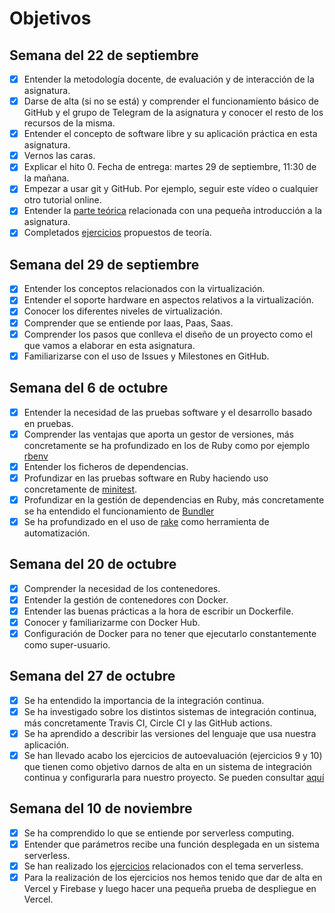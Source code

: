 # Objetivos

## Semana del 22 de septiembre
 
- [X] Entender la metodología docente, de evaluación y de interacción de la asignatura.
- [X] Darse de alta (si no se está) y comprender el funcionamiento básico de GitHub y el grupo de Telegram de la asignatura y conocer el resto de los recursos de la misma.
- [X] Entender el concepto de software libre y su aplicación práctica en esta asignatura.
- [X] Vernos las caras.
- [X] Explicar el hito 0. Fecha de entrega: martes 29 de septiembre, 11:30 de la mañana.
- [X] Empezar a usar git y GitHub. Por ejemplo, seguir este vídeo o cualquier otro tutorial online.
- [X] Entender la [parte teórica](https://jj.github.io/IV/documentos/temas/Intro_concepto_y_soporte_fisico) relacionada con una pequeña introducción a la asignatura.
- [X] Completados [ejercicios](https://github.com/antoniocuadros/ejercicios-apuntes-IV/blob/master/Ejercicios/Tema%201%20Introduccion/Ejercicios/Ejercicios_tema_1.md) propuestos de teoría.

## Semana del 29 de septiembre
 
- [X] Entender los conceptos relacionados con la virtualización.
- [X] Entender el soporte hardware en aspectos relativos a la virtualización.
- [X] Conocer los diferentes niveles de virtualización.
- [X] Comprender que se entiende por Iaas, Paas, Saas.
- [X] Comprender los pasos que conlleva el diseño de un proyecto como el que vamos a elaborar en esta asignatura.
- [X] Familiarizarse con el uso de Issues y Milestones en GitHub.

## Semana del 6 de octubre
- [X] Entender la necesidad de las pruebas software y el desarrollo basado en pruebas.
- [X] Comprender las ventajas que aporta un gestor de versiones, más concretamente se ha profundizado en los de Ruby como por ejemplo [rbenv](https://github.com/rbenv/rbenv)
- [X] Entender los ficheros de dependencias.
- [X] Profundizar en las pruebas software en Ruby haciendo uso concretamente de [minitest](https://github.com/seattlerb/minitest).
- [X] Profundizar en la gestión de dependencias en Ruby, más concretamente se ha entendido el funcionamiento de [Bundler](https://bundler.io/)
- [X] Se ha profundizado en el uso de [rake](https://rubygems.org/gems/rake/versions/11.2.2?locale=es) como herramienta de automatización.

## Semana del 20 de octubre
- [X] Comprender la necesidad de los contenedores.
- [X] Entender la gestión de contenedores con Docker.
- [X] Entender las buenas prácticas a la hora de escribir un Dockerfile.
- [X] Conocer y familiarizarme con Docker Hub.
- [X] Configuración de Docker para no tener que ejecutarlo constantemente como super-usuario.

## Semana del 27 de octubre
- [X] Se ha entendido la importancia de la integración continua.
- [X] Se ha investigado sobre los distintos sistemas de integración continua, más concretamente Travis CI, Circle CI y las GitHub actions.
- [X] Se ha aprendido a describir las versiones del lenguaje que usa nuestra aplicación.
- [X] Se han llevado acabo los ejercicios de autoevaluación (ejercicios 9 y 10) que tienen como objetivo darnos de alta en un sistema de integración continua y configurarla para nuestro proyecto. Se pueden consultar [aquí](https://github.com/antoniocuadros/ejercicios-apuntes-IV/blob/master/Ejercicios/Tema_Integracion_Continua/ejercicios.md)

## Semana del 10 de noviembre
- [X] Se ha comprendido lo que se entiende por serverless computing.
- [X] Entender que parámetros recibe una función desplegada en un sistema serverless.
- [X] Se han realizado los [ejercicios](https://github.com/antoniocuadros/ejercicios-apuntes-IV/blob/master/Ejercicios/Tema_Serverless/ejercicios.md) relacionados con el tema serverless.
- [X] Para la realización de los ejercicios nos hemos tenido que dar de alta en Vercel y Firebase y luego hacer una pequeña prueba de despliegue en Vercel.